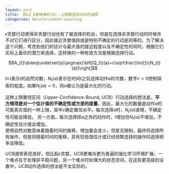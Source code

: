 ```yaml
---
layout: post
title: 【RL】k臂赌博机(6)・上限置信区间动作选择
categories: Reinforcement-Learning
---
```

$\epsilon$贪婪行动使得非贪婪行动也有了被选择的机会，但是在选择非贪婪行动的时候并不对它们进行区分，因此接近贪婪值抑或是特别不确定的行动是同等的。为了解决这个问题，考虑到他们的估计与最大值的接近程度以及不确定性的同时，根据它们实际上最优的潜力来选择。这样做的一种有效方法是根据选择行动。

$$A_{t}\doteq\underset{a}{argmax}\left[Q_{t}(a)+c\sqrt\frac{\ln{t}}{N_{t}(a)}\right]$$

$\ln{t}$表示$t$的自然对数，$N_{t}(a)$表示在时间$t$之前选择动作$a$的次数，数字$c>0$控制探索的程度。如果$N_{t}(a)=0$，则$a$被认为是最大化的行动。

这种上限置信区间（Upper-Confidence-Bound, UCB）行动选择的想法是，**平方根项是对一个估计值的不确定性或方差的度量**。因此，最大化的数量是动作$a$的可能真实值的一种上限，其中$c$确定置信水平。每次选择$a$时，$N_{t}(a)$递增，不确定性可能会降低。
另一方面，每次选择除$a$之外的动作时，$t$增加但$N_{t}(a)$不增加，不确定性估计值会增加。  
使用自然对数意味着随着时间的推移，增加量会变小，但是无限制。最终将选择所有操作，但是将随着时间的推移，具有较低值估计或已经频繁选择的操作的选择频率会降低。

UCB通常表现良好，但比起$\epsilon$贪婪，UCB更难向更为普遍的强化学习环境扩展。一个难点在于处理非平稳问题，另一个难点时处理大的状态空间。在这些更高级的设置中，UCB动作选择的想法是不太实际的。
